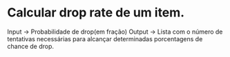 # Calcular drop rate de um item.
Input  -> Probabilidade de drop(em fração)
Output -> Lista com o número de tentativas necessárias para alcançar determinadas porcentagens de chance de drop.
